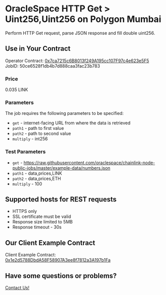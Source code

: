 # OracleSpace HTTP Get > Uint256,Uint256 on Polygon Mumbai

Perform HTTP Get request, parse JSON response and fill double uint256.

## Use in Your Contract

Operator Contract: [0x7ca7215c6B8013f249A195cc107F97c4e623e5F5](https://mumbai.polygonscan.com/address/0x7ca7215c6B8013f249A195cc107F97c4e623e5F5)  
JobID: 50ce6528f1db4b7d888caa3fac23b783

### Price

0.035 LINK

### Parameters

The job requires the following parameters to be specified:

- `get` - internet-facing URL from where the data is retrieved
- `path1` - path to first value
- `path2` - path to second value
- `multiply` - int256

### Test Parameters

- `get` - https://raw.githubusercontent.com/oraclespace/chainlink-node-public-jobs/master/example-data/numbers.json
- `path1` - data,prices,LINK
- `path2` - data,prices,ETH
- `multiply` - 100

## Supported hosts for REST requests

- HTTPS only
- SSL certificate must be valid
- Response size limited to 5MB
- Response timeout - 30s

## Our Client Example Contract

Client Example Contract: [0x1e2d5788DbdA58F58907A3ee8f7812a3A197b1Fa](https://mumbai.polygonscan.com/address/0x1e2d5788DbdA58F58907A3ee8f7812a3A197b1Fa)

## Have some questions or problems?

[Contact Us!](https://github.com/oraclespace/chainlink-node-public-jobs#contact-us)
